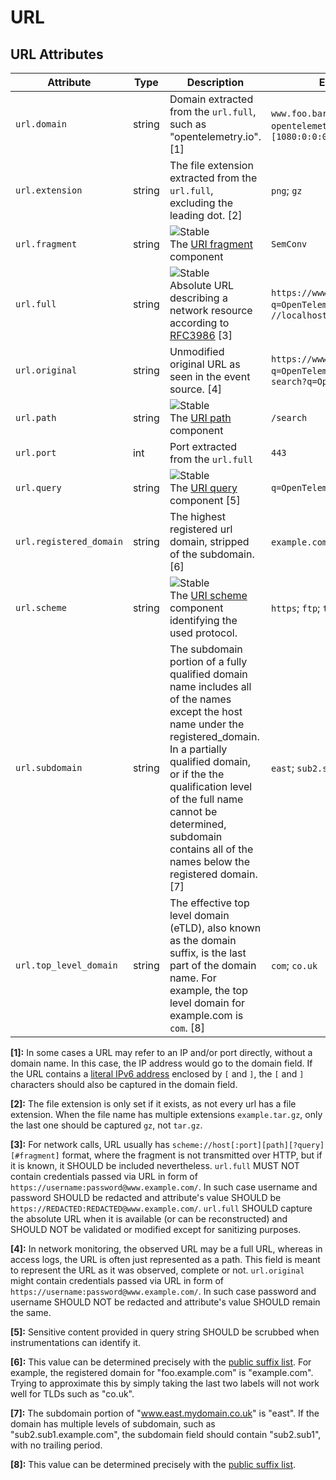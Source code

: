 <!--- Hugo front matter used to generate the website version of this page:
linkTitle: URL
--->

# URL

## URL Attributes

<!-- semconv registry.url(omit_requirement_level) -->
| Attribute  | Type | Description  | Examples  |
|---|---|---|---|
| `url.domain` | string | Domain extracted from the `url.full`, such as "opentelemetry.io". [1] | `www.foo.bar`; `opentelemetry.io`; `3.12.167.2`; `[1080:0:0:0:8:800:200C:417A]` |
| `url.extension` | string | The file extension extracted from the `url.full`, excluding the leading dot. [2] | `png`; `gz` |
| `url.fragment` | string | ![Stable](https://img.shields.io/badge/-stable-lightgreen)<br>The [URI fragment](https://www.rfc-editor.org/rfc/rfc3986#section-3.5) component | `SemConv` |
| `url.full` | string | ![Stable](https://img.shields.io/badge/-stable-lightgreen)<br>Absolute URL describing a network resource according to [RFC3986](https://www.rfc-editor.org/rfc/rfc3986) [3] | `https://www.foo.bar/search?q=OpenTelemetry#SemConv`; `//localhost` |
| `url.original` | string | Unmodified original URL as seen in the event source. [4] | `https://www.foo.bar/search?q=OpenTelemetry#SemConv`; `search?q=OpenTelemetry` |
| `url.path` | string | ![Stable](https://img.shields.io/badge/-stable-lightgreen)<br>The [URI path](https://www.rfc-editor.org/rfc/rfc3986#section-3.3) component | `/search` |
| `url.port` | int | Port extracted from the `url.full` | `443` |
| `url.query` | string | ![Stable](https://img.shields.io/badge/-stable-lightgreen)<br>The [URI query](https://www.rfc-editor.org/rfc/rfc3986#section-3.4) component [5] | `q=OpenTelemetry` |
| `url.registered_domain` | string | The highest registered url domain, stripped of the subdomain. [6] | `example.com`; `foo.co.uk` |
| `url.scheme` | string | ![Stable](https://img.shields.io/badge/-stable-lightgreen)<br>The [URI scheme](https://www.rfc-editor.org/rfc/rfc3986#section-3.1) component identifying the used protocol. | `https`; `ftp`; `telnet` |
| `url.subdomain` | string | The subdomain portion of a fully qualified domain name includes all of the names except the host name under the registered_domain. In a partially qualified domain, or if the the qualification level of the full name cannot be determined, subdomain contains all of the names below the registered domain. [7] | `east`; `sub2.sub1` |
| `url.top_level_domain` | string | The effective top level domain (eTLD), also known as the domain suffix, is the last part of the domain name. For example, the top level domain for example.com is `com`. [8] | `com`; `co.uk` |

**[1]:** In some cases a URL may refer to an IP and/or port directly, without a domain name. In this case, the IP address would go to the domain field. If the URL contains a [literal IPv6 address](https://www.rfc-editor.org/rfc/rfc2732#section-2) enclosed by `[` and `]`, the `[` and `]` characters should also be captured in the domain field.

**[2]:** The file extension is only set if it exists, as not every url has a file extension. When the file name has multiple extensions `example.tar.gz`, only the last one should be captured `gz`, not `tar.gz`.

**[3]:** For network calls, URL usually has `scheme://host[:port][path][?query][#fragment]` format, where the fragment is not transmitted over HTTP, but if it is known, it SHOULD be included nevertheless.
`url.full` MUST NOT contain credentials passed via URL in form of `https://username:password@www.example.com/`. In such case username and password SHOULD be redacted and attribute's value SHOULD be `https://REDACTED:REDACTED@www.example.com/`.
`url.full` SHOULD capture the absolute URL when it is available (or can be reconstructed) and SHOULD NOT be validated or modified except for sanitizing purposes.

**[4]:** In network monitoring, the observed URL may be a full URL, whereas in access logs, the URL is often just represented as a path. This field is meant to represent the URL as it was observed, complete or not.
`url.original` might contain credentials passed via URL in form of `https://username:password@www.example.com/`. In such case password and username SHOULD NOT be redacted and attribute's value SHOULD remain the same.

**[5]:** Sensitive content provided in query string SHOULD be scrubbed when instrumentations can identify it.

**[6]:** This value can be determined precisely with the [public suffix list](http://publicsuffix.org). For example, the registered domain for "foo.example.com" is "example.com". Trying to approximate this by simply taking the last two labels will not work well for TLDs such as "co.uk".

**[7]:** The subdomain portion of "www.east.mydomain.co.uk" is "east". If the domain has multiple levels of subdomain, such as "sub2.sub1.example.com", the subdomain field should contain "sub2.sub1", with no trailing period.

**[8]:** This value can be determined precisely with the [public suffix list](http://publicsuffix.org).
<!-- endsemconv -->